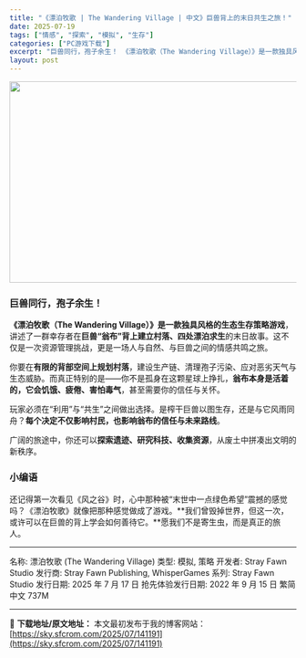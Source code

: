 ```yaml
---
title: "《漂泊牧歌 | The Wandering Village | 中文》巨兽背上的末日共生之旅！"
date: 2025-07-19
tags: ["情感", "探索", "模拟", "生存"]
categories: ["PC游戏下载"]
excerpt: "巨兽同行，孢子余生！ 《漂泊牧歌（The Wandering Village）》是一款独具风格的生态生存策略游戏，讲述了一群幸存者在巨兽“翁布”背上建立村落、四处漂泊求生的末日故事。这不仅是一次资源管理挑战，更是一场人与自然、与巨兽之间的情感共鸣之旅。 你要在有限的背部空间上规划村落，建设生产链、清&hellip;"
layout: post
---
```


<img class="aligncenter size-full wp-image-123325" src="https://sky.sfcrom.com/wp-content/uploads/2025/03/2025033102240280.webp" alt="" width="616" height="353" />
<h3>巨兽同行，孢子余生！</h3>
<strong>《漂泊牧歌（The Wandering Village）》是一款独具风格的生态生存策略游戏</strong>，讲述了一群幸存者在<strong>巨兽“翁布”背上建立村落、四处漂泊求生</strong>的末日故事。这不仅是一次资源管理挑战，更是一场人与自然、与巨兽之间的情感共鸣之旅。

你要在<strong>有限的背部空间上规划村落</strong>，建设生产链、清理孢子污染、应对恶劣天气与生态威胁。而真正特别的是——你不是孤身在这颗星球上挣扎，<strong>翁布本身是活着的，它会饥饿、疲倦、害怕毒气</strong>，甚至需要你的信任与关怀。

玩家必须在“利用”与“共生”之间做出选择。是榨干巨兽以图生存，还是与它风雨同舟？<strong>每个决定不仅影响村民，也影响翁布的信任与未来路线</strong>。

广阔的旅途中，你还可以<strong>探索遗迹、研究科技、收集资源</strong>，从废土中拼凑出文明的新秩序。
<h3>小编语</h3>
还记得第一次看见《风之谷》时，心中那种被“末世中一点绿色希望”震撼的感觉吗？《漂泊牧歌》就像把那种感觉做成了游戏。**我们曾毁掉世界，但这一次，或许可以在巨兽的背上学会如何善待它。**愿我们不是寄生虫，而是真正的旅人。

<hr />

名称: 漂泊牧歌 (The Wandering Village)
类型: 模拟, 策略
开发者: Stray Fawn Studio
发行商: Stray Fawn Publishing, WhisperGames
系列: Stray Fawn Studio
发行日期: 2025 年 7 月 17 日
抢先体验发行日期: 2022 年 9 月 15 日
繁简中文
737M

---
📖 **下载地址/原文地址：** 本文最初发布于我的博客网站：[https://sky.sfcrom.com/2025/07/141191](https://sky.sfcrom.com/2025/07/141191)
